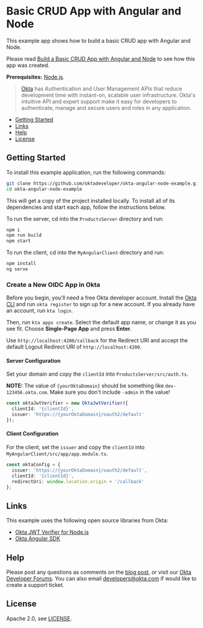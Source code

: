 # Basic CRUD App with Angular and Node
 
This example app shows how to build a basic CRUD app with Angular and Node.

Please read [Build a Basic CRUD App with Angular and Node](https://developer.okta.com/blog/2018/10/30/basic-crud-angular-and-node) to see how this app was created.

**Prerequisites:** [Node.js](https://nodejs.org/).

> [Okta](https://developer.okta.com/) has Authentication and User Management APIs that reduce development time with instant-on, scalable user infrastructure. Okta's intuitive API and expert support make it easy for developers to authenticate, manage and secure users and roles in any application.

* [Getting Started](#getting-started)
* [Links](#links)
* [Help](#help)
* [License](#license)

## Getting Started

To install this example application, run the following commands:

```bash
git clone https://github.com/oktadeveloper/okta-angular-node-example.git
cd okta-angular-node-example
```

This will get a copy of the project installed locally. To install all of its dependencies and start each app, follow the instructions below.

To run the server, cd into the `ProductsServer` directory and run:
 
```bash
npm i
npm run build
npm start
```

To run the client, cd into the `MyAngularClient` directory and run:
 
```bash
npm install 
ng serve
```

### Create a New OIDC App in Okta

Before you begin, you’ll need a free Okta developer account. Install the [Okta CLI](https://cli.okta.com) and run `okta register` to sign up for a new account. If you already have an account, run `kta login`.

Then, run `kta apps create`. Select the default app name, or change it as you see fit. Choose **Single-Page App** and press **Enter**.

Use `http://localhost:4200/callback` for the Redirect URI and accept the default Logout Redirect URI of `http://localhost:4200`.

#### Server Configuration

Set your domain and copy the `clientId` into `ProductsServer/src/auth.ts`. 

**NOTE:** The value of `{yourOktaDomain}` should be something like `dev-123456.okta.com`. Make sure you don't include `-admin` in the value!

```ts
const oktaJwtVerifier = new OktaJwtVerifier({
  clientId: '{clientId}',
  issuer: 'https://{yourOktaDomain}/oauth2/default'
});
```

#### Client Configuration

For the client, set the `issuer` and copy the `clientId` into `MyAngularClient/src/app/app.module.ts`.

```typescript
const oktaConfig = {
  issuer: 'https://{yourOktaDomain}/oauth2/default',
  clientId: '{clientId}',
  redirectUri: window.location.origin + '/callback'
};
```

## Links

This example uses the following open source libraries from Okta:

* [Okta JWT Verifier for Node.js](https://github.com/okta/okta-oidc-js/tree/master/packages/jwt-verifier)
* [Okta Angular SDK](https://github.com/okta/okta-angular)

## Help

Please post any questions as comments on the [blog post](https://developer.okta.com/blog/2018/10/30/basic-crud-angular-and-node), or visit our [Okta Developer Forums](https://devforum.okta.com/). You can also email developers@okta.com if would like to create a support ticket.

## License

Apache 2.0, see [LICENSE](LICENSE).
